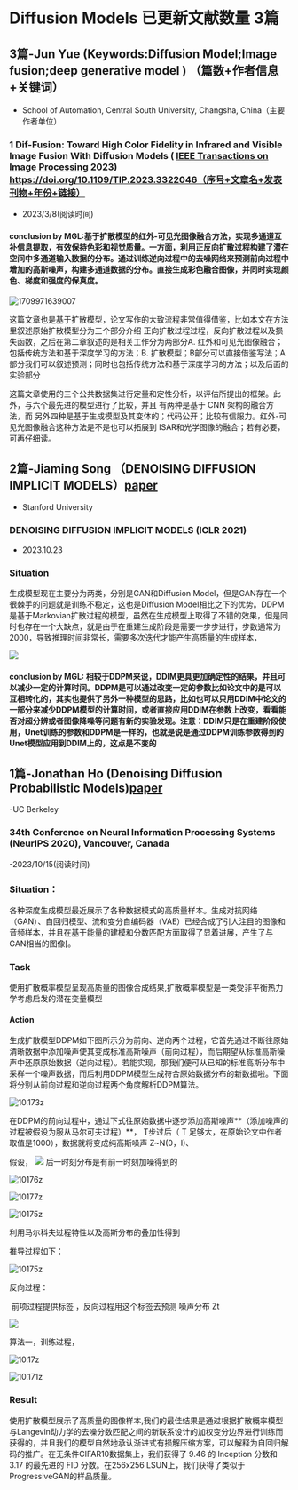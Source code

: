 # Diffusion Models  已更新文献数量 3篇
## 3篇-Jun Yue (Keywords:Diffusion Model;Image fusion;deep generative model ) （篇数+作者信息+关键词）

- School of Automation, Central South University, Changsha, China（主要作者单位）

### 1 Dif-Fusion: Toward High Color Fidelity in Infrared and Visible Image Fusion With Diffusion Models ( [IEEE Transactions on Image Processing](https://ieeexplore.ieee.org/xpl/RecentIssue.jsp?punumber=83) 2023) https://doi.org/10.1109/TIP.2023.3322046（序号+文章名+发表刊物+年份+链接）

- 2023/3/8(阅读时间)

#### conclusion by MGL:基于扩散模型的红外-可见光图像融合方法，实现多通道互补信息提取，有效保持色彩和视觉质量。一方面，利用正反向扩散过程构建了潜在空间中多通道输入数据的分布。通过训练逆向过程中的去噪网络来预测前向过程中增加的高斯噪声，构建多通道数据的分布。直接生成彩色融合图像，并同时实现颜色、梯度和强度的保真度。

![1709971639007](images/1709971639007.png)

 这篇文章也是基于扩散模型，论文写作的大致流程非常值得借鉴，比如本文在方法里叙述原始扩散模型分为三个部分介绍 正向扩散过程过程，反向扩散过程以及损失函数，之后在第二章叙述的是相关工作分为两部分A. 红外和可见光图像融合；包括传统方法和基于深度学习的方法；B. 扩散模型；B部分可以直接借鉴写法；A部分我们可以叙述预测；同时也包括传统方法和基于深度学习的方法；以及后面的实验部分

这篇文章使用的三个公共数据集进行定量和定性分析，以评估所提出的框架。此外，与六个最先进的模型进行了比较，并且 有两种是基于 CNN 架构的融合方法，而 另外四种是基于生成模型及其变体的；代码公开；比较有信服力。红外-可见光图像融合这种方法是不是也可以拓展到 ISAR和光学图像的融合；若有必要，可再仔细读。


## 2篇-Jiaming Song （DENOISING DIFFUSION IMPLICIT MODELS）[paper](images/ddim.pdf)  
- Stanford University
### DENOISING DIFFUSION IMPLICIT MODELS (ICLR 2021)
- 2023.10.23
### Situation
生成模型现在主要分为两类，分别是GAN和Diffusion Model，但是GAN存在一个很棘手的问题就是训练不稳定，这也是Diffusion Model相比之下的优势。DDPM是基于Markovian扩散过程的模型，虽然在生成模型上取得了不错的效果，但是同时也存在一个大缺点，就是由于在重建生成阶段是需要一步步进行，步数通常为2000，导致推理时间非常长，需要多次迭代才能产生高质量的生成样本，

![](images/912.png)

####  conclusion by MGL: 相较于DDPM来说，DDIM更具更加确定性的结果，并且可以减少一定的计算时间。DDPM是可以通过改变一定的参数比如论文中的是可以互相转化的，其实也提供了另外一种模型的思路，比如也可以只用DDIM中论文的一部分来减少DDPM模型的计算时间，或者直接应用DDIM在参数上改变，看看能否对超分辨或者图像降噪等问题有新的实验发现。注意：DDIM只是在重建阶段使用，Unet训练的参数和DDPM是一样的，也就是说是通过DDPM训练参数得到的Unet模型应用到DDIM上的，这点是不变的









## 1篇-Jonathan Ho (Denoising Diffusion Probabilistic Models)[paper](images/ddpm.pdf)
-UC Berkeley 

### 34th Conference on Neural Information Processing Systems (NeurIPS 2020), Vancouver, Canada
-2023/10/15(阅读时间)

### Situation：
各种深度生成模型最近展示了各种数据模式的高质量样本。生成对抗网络（GAN）、自回归模型、流和变分自编码器（VAE）已经合成了引人注目的图像和音频样本，并且在基于能量的建模和分数匹配方面取得了显着进展，产生了与GAN相当的图像[。

### Task
使用扩散概率模型呈现高质量的图像合成结果,扩散概率模型是一类受非平衡热力学考虑启发的潜在变量模型

#### Action 

生成扩散模型DDPM如下图所示分为前向、逆向两个过程，它首先通过不断往原始清晰数据中添加噪声使其变成标准高斯噪声（前向过程），而后期望从标准高斯噪声中还原原始数据（逆向过程）。若能实现，那我们便可从已知的标准高斯分布中采样一个噪声数据，而后利用DDPM模型生成符合原始数据分布的新数据啦。下面将分别从前向过程和逆向过程两个角度解析DDPM算法。

![10.173z](images/10.173.png)  


在DDPM的前向过程中，通过下式往原始数据中逐步添加高斯噪声**（添加噪声的过程被假设为服从马尔可夫过程）**， T步过后（ T 足够大，在原始论文中作者取值是1000），数据就将变成纯高斯噪声 Z~N(0，I)、

   假设，
   ![](images/10174.png)
后一时刻分布是有前一时刻加噪得到的

![10176z](images/10176.png)

![10177z](images/10177.png)

![10175z](images/10175.png)

利用马尔科夫过程特性以及高斯分布的叠加性得到

推导过程如下：


![10175z](images/10178.png)


反向过程： 

​                                  前项过程提供标签 ，反向过程用这个标签去预测 噪声分布 Zt 

![](images/10.172.png)

算法一，训练过程，

![10.17z](images/10.17.png)

![10.171z](images/10.171.png)

### Result

使用扩散模型展示了高质量的图像样本,我们的最佳结果是通过根据扩散概率模型与Langevin动力学的去噪分数匹配之间的新联系设计的加权变分边界进行训练而获得的，并且我们的模型自然地承认渐进式有损解压缩方案，可以解释为自回归解码的推广。在无条件CIFAR10数据集上，我们获得了 9.46 的 Inception 分数和 3.17 的最先进的 FID 分数。在256x256 LSUN上，我们获得了类似于ProgressiveGAN的样品质量。
